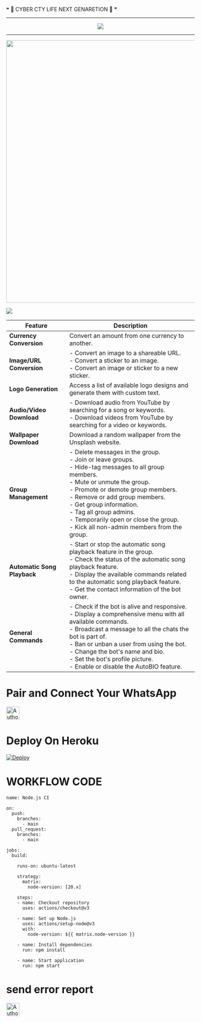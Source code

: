 ❝ 📍 CYBER CTY LIFE NEXT GENARETION 📍 ❞
***
</p> <p align="center">
<a href="https://git.io/typing-svg"><img src="https://readme-typing-svg.demolab.com?font=Fira+Code&size=50&pause=1000&color=E0F715&background=000000&center=true&vCenter=true&random=true&width=435&height=100&lines=%F0%9D%95%84%F0%9D%94%BC%F0%9D%95%8B%E2%84%8D%F0%9D%95%8C-%F0%9D%95%84%F0%9D%94%BB+%F0%9D%95%A71" /></a>

***

  <p align="center">
<a href="https://github.com/Darksenu/METHU-MD.git">
    <img src="https://i.ibb.co/SXvNd406/Picsart-25-02-28-13-46-38-821.jpg'/"  width="700px">
</a>

<a><img src='https://i.imgur.com/LyHic3i.gif'/></a>



| Feature | Description |
| --- | --- |
| **Currency Conversion** | Convert an amount from one currency to another. |
| **Image/URL Conversion** | - Convert an image to a shareable URL.<br>- Convert a sticker to an image.<br>- Convert an image or sticker to a new sticker. |
| **Logo Generation** | Access a list of available logo designs and generate them with custom text. |
| **Audio/Video Download** | - Download audio from YouTube by searching for a song or keywords.<br>- Download videos from YouTube by searching for a video or keywords. |
| **Wallpaper Download** | Download a random wallpaper from the Unsplash website. |
| **Group Management** | - Delete messages in the group.<br>- Join or leave groups.<br>- Hide-tag messages to all group members.<br>- Mute or unmute the group.<br>- Promote or demote group members.<br>- Remove or add group members.<br>- Get group information.<br>- Tag all group admins.<br>- Temporarily open or close the group.<br>- Kick all non-admin members from the group. |
| **Automatic Song Playback** | - Start or stop the automatic song playback feature in the group.<br>- Check the status of the automatic song playback feature.<br>- Display the available commands related to the automatic song playback feature.<br>- Get the contact information of the bot owner. |
| **General Commands** | - Check if the bot is alive and responsive.<br>- Display a comprehensive menu with all available commands.<br>- Broadcast a message to all the chats the bot is part of.<br>- Ban or unban a user from using the bot.<br>- Change the bot's name and bio.<br>- Set the bot's profile picture.<br>- Enable or disable the AutoBIO feature. |






# Pair and Connect Your WhatsApp


<a href="https://prabath-md-pair-web-v2-slk.koyeb.app/pair"><img height= "35" title="Author" src="https://img.shields.io/badge/GET SESSION ID:-blue?style=for-the-badge&logo=render"></a>


# Deploy On Heroku 

[![Deploy](https://www.herokucdn.com/deploy/button.svg)](https://dashboard.heroku.com/new-app?template=https://github.com/itsme-didulabot/Didula-MD-V2)

# WORKFLOW CODE

```
name: Node.js CI

on:
  push:
    branches:
      - main
  pull_request:
    branches:
      - main

jobs:
  build:

    runs-on: ubuntu-latest

    strategy:
      matrix:
        node-version: [20.x]

    steps:
    - name: Checkout repository
      uses: actions/checkout@v3

    - name: Set up Node.js
      uses: actions/setup-node@v3
      with:
        node-version: ${{ matrix.node-version }}

    - name: Install dependencies
      run: npm install

    - name: Start application
      run: npm start
```
 # send error report 


<a href="https://wa.me/+94771820962?text=𝐃𝐢𝐝𝐮𝐥𝐚+𝐌𝐃+𝐕𝟐"><img height= "35" title="Author" src="https://img.shields.io/badge/Send Error Report:-white?style=for-the-badge&logo=whatsapp"></a>
